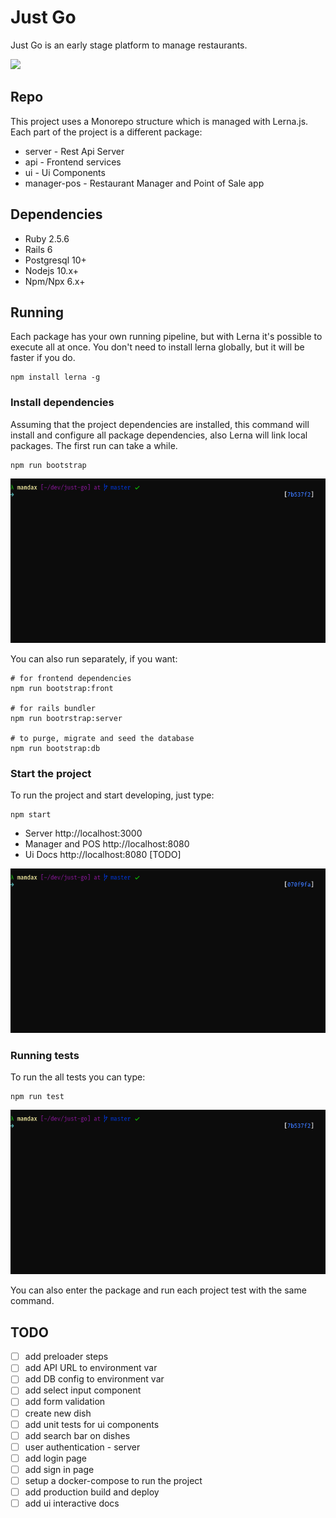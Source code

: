# Just Go

Just Go is an early stage platform to manage restaurants.

<img src="./doc/mobile.gif" width="340" />

## Repo

This project uses a Monorepo structure which is managed with Lerna.js. Each part of the project is a different package:

- server - Rest Api Server
- api - Frontend services
- ui - Ui Components
- manager-pos - Restaurant Manager and Point of Sale app

## Dependencies

- Ruby 2.5.6
- Rails 6
- Postgresql 10+
- Nodejs 10.x+
- Npm/Npx 6.x+

## Running

Each package has your own running pipeline, but with Lerna it's possible to execute all at once. You don't need to install lerna globally, but it will be faster if you do.

    npm install lerna -g

### Install dependencies

Assuming that the project dependencies are installed, this command will install and configure all package dependencies, also Lerna will link local packages. The first run can take a while.

    npm run bootstrap

![Bootstrap](./doc/bootstrap.gif)

You can also run separately, if you want:

    # for frontend dependencies
    npm run bootstrap:front 
    
    # for rails bundler
    npm run bootrstrap:server
    
    # to purge, migrate and seed the database
    npm run bootstrap:db

### Start the project

To run the project and start developing, just type:

    npm start

- Server http://localhost:3000
- Manager and POS http://localhost:8080
- Ui Docs http://localhost:8080 [TODO]

![Start](./doc/start.gif)

### Running tests

To run the all tests you can type:

    npm run test

![Tests](./doc/tests.gif)

You can also enter the package and run each project test with the same command.

## TODO

- [ ]  add preloader steps
- [ ]  add API URL to environment var
- [ ]  add DB config to environment var
- [ ]  add select input component
- [ ]  add form validation
- [ ]  create new dish
- [ ]  add unit tests for ui components
- [ ]  add search bar on dishes
- [ ]  user authentication - server
- [ ]  add login page
- [ ]  add sign in page
- [ ]  setup a docker-compose to run the project
- [ ]  add production build and deploy
- [ ]  add ui interactive docs